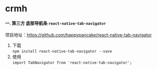 # crmh

#### 一. 第三方 底部导航条 `react-native-tab-navigator`
项目地址：https://github.com/happypancake/react-native-tab-navigator
1. 下载  
`npm install react-native-tab-navigator --save`
2. 使用  
`import TabNavigator from 'react-native-tab-navigator';`
